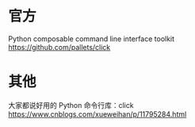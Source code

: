 
# 官方

Python composable command line interface toolkit https://github.com/pallets/click

# 其他

大家都说好用的 Python 命令行库：click  https://www.cnblogs.com/xueweihan/p/11795284.html

